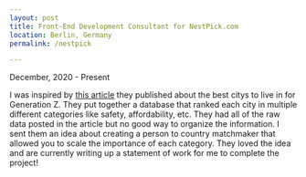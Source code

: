 ```yaml
---
layout: post
title: Front-End Development Consultant for NestPick.com
location: Berlin, Germany
permalink: /nestpick

---
```

December, 2020 - Present

I was inspired by  <a href="https://www.nestpick.com/generation-z-city-index-2019/">this article</a> they published about the best citys to live in for Generation Z. They put together a database that ranked each city in multiple different categories like safety, affordability, etc. They had all of the raw data posted in the article but no good way to organize the information. I sent them an idea about creating a person to country matchmaker that allowed you to scale the importance of each category. They loved the idea and are currently writing up a statement of work for me to complete the project!